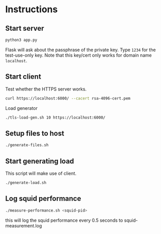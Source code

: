 # Instructions

## Start server

```bash
python3 app.py
```

Flask will ask about the passphrase of the private key. Type `1234` for the test-use-only key.
Note that this key/cert only works for domain name `localhost`.

## Start client

Test whether the HTTPS server works.

```bash
curl https://localhost:6000/ --cacert rsa-4096-cert.pem
```

Load generator

```bash
./tls-load-gen.sh 10 https://localhost:6000/
```

## Setup files to host

```bash
./generate-files.sh
```

## Start generating load

This script will make use of client.

```bash
./generate-load.sh

```

## Log squid performance

```bash
./measure-performance.sh <squid-pid>
```

this will log the squid performance every 0.5 seconds to squid-measurement.log
